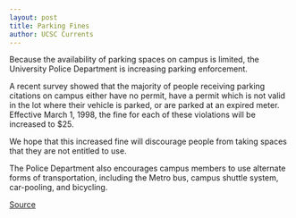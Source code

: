 ```yaml
---
layout: post
title: Parking Fines
author: UCSC Currents
---
```


Because the availability of parking spaces on campus is limited, the University Police Department is increasing parking enforcement.

A recent survey showed that the majority of people receiving parking citations on campus either have no permit, have a permit which is not valid in the lot where their vehicle is parked, or are parked at an expired meter. Effective March 1, 1998, the fine for each of these violations will be increased to $25.

We hope that this increased fine will discourage people from taking spaces that they are not entitled to use.

The Police Department also encourages campus members to use alternate forms of transportation, including the Metro bus, campus shuttle system, car-pooling, and bicycling.

[Source](http://www1.ucsc.edu/oncampus/currents/97-98/02-23/park.htm "Permalink to Increase in parking fines: 02-23-98")
